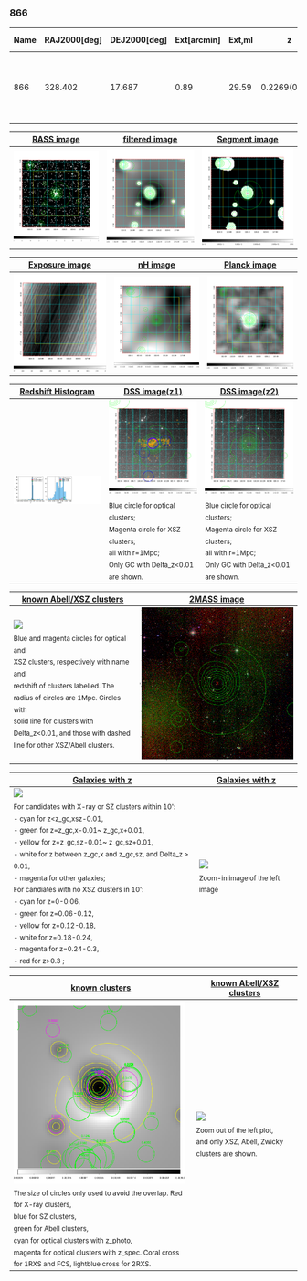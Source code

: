 <div STYLE="page-break-after: always;"></div>

### 866

|Name|RAJ2000[deg]|DEJ2000[deg] |Ext[arcmin]| Ext,ml | z | z_src| C|GC(XSZ,Delta_z<0.01)| GC(OPT,Delta_z<0.01)|GC| R_sig[arcmin] | R500[arcmin] | R500[Mpc]| CRsig[c/s] | CR500[c/s] |L500[1E44 erg/s]|F500[1E-12 erg/s/cm^2]| M500[1E14 Msun]|Tx[keV]|Cnt_sig|Beta|Rc[arcmin]|Comment|Alias|
|---|---|---|---|---|---|------|---|--------|---------|----------|---|---|---|---|---|---|---|---|---|---|---|---|---|---|
|866| 328.402| 17.687| 0.89| 29.59| 0.2269(0.005)| z1, z_xsz| B| MCXC, PSZ2, Tar, XB| A, N, RM, W| A, C, F20, MCXC, N, PSZ2, Tar, W, XB| 6.850| 6.680| 1.458| 0.441(0.056)| 0.439(0.056)| 12.529(0.459)| 8.212(0.301)| 11.06(0.18)| 10.16(0.11)| 114.6| 0.881(-0.107+0.083)| 2.647(-0.520+0.393)| -| k024|

|[RASS image](../image/866/866_img.pdf)|[filtered image](../image/866/866_fil.pdf)|[Segment image](../image/866/866_seg.pdf)|
|-------------------|--------------------|-------------------|
| <img src="../image/866/866_img.png" width="300">  | <img src="../image/866/866_fil.png" width="300">   | <img src="../image/866/866_seg.png" width="300">  |

|[Exposure image](../image/866/866_mex.pdf)| [nH image](../image/866/866_nh.pdf)| [Planck image](../image/866/866_p.pdf)|
|-------------------|--------------------|-------------------|
|<img src="../image/866/866_mex.png" width="300">   | <img src="../image/866/866_nh.png" width="300">    | <img src="../image/866/866_p.png" width="300"> |

|[Redshift Histogram](../image/866/866_zg.pdf) | [DSS image(z1)](../image/866/866_dss_z1.pdf)      |  [DSS image(z2)](../image/866/866_dss_z2.pdf)    |
|-------------------|--------------------|-------------------|
|<img src="../image/866/866_zg.png" width="300"> |<img src="../image/866/866_dss_z1.png" width="300"> <sub><br>Blue circle for optical clusters; <br>Magenta circle for XSZ clusters; <br>all with r=1Mpc; <br>Only GC with Delta_z<0.01 are shown. </sub>| <img src="../image/866/866_dss_z2.png" width="300"><sub><br>Blue circle for optical clusters; <br>Magenta circle for XSZ clusters; <br>all with r=1Mpc; <br>Only GC with Delta_z<0.01 are shown. </sub> |

|[known Abell/XSZ clusters](../image/866/866_m.pdf) | [2MASS image](../image/866/866_2mass.pdf)      |
|-------------------|-------------------|
|<img src=../image/866/866_m.png width="300"> <br><sub>Blue and magenta circles for optical and <br>XSZ clusters, respectively with name and <br>redshift of clusters labelled. The <br>radius of circles are 1Mpc. Circles with <br>solid line for clusters with <br>Delta_z<0.01, and those with dashed <br>line for other XSZ/Abell clusters.        </sub>|<img src="../image/866/866_2mass.png" width="300">  |

|[Galaxies with z](../image/866/866_opt_ned.pdf) |[Galaxies with z](../image/866/866_opt_ned_zoom.pdf) |
|-------------------|-------------------|
| <img src=../image/866/866_opt_ned.png width="300"> <br><sub> For candidates with X-ray or SZ clusters within 10': <br> - cyan for z<z_gc,xsz-0.01, <br> - green for z=z_gc,x-0.01~ z_gc,x+0.01, <br> - yellow for z=z_gc,sz-0.01~ z_gc,sz+0.01, <br> - white for z between z_gc,x and z_gc,sz, and Delta_z > 0.01, <br> - magenta for other galaxies; <br>For candiates with no XSZ clusters in 10': <br> - cyan for z=0-0.06, <br> - green for z=0.06-0.12, <br> - yellow for z=0.12-0.18, <br> - white for z=0.18-0.24, <br> - magenta for z=0.24-0.3, <br> - red for z>0.3 ;  </sub>|<img src=../image/866/866_opt_ned_zoom.png width="300">  <br><sub> Zoom-in image of the left image</sub>|

|[known clusters](../image/866/866_gc.pdf) |[known Abell/XSZ clusters](../image/866/866_gc_large.pdf) |
|-------------------|-------------------|
| <img src=../image/866/866_gc.png width="300"> <br><sub> The size of circles only used to avoid the overlap. Red for X-ray clusters, <br> blue for SZ clusters, <br> green for Abell clusters, <br> cyan for optical clusters with z_photo, <br> magenta for optical clusters with z_spec. Coral cross for 1RXS and FCS, lightblue cross for 2RXS. </sub>|<img src=../image/866/866_gc_large.png width="300"> <br><sub> Zoom out of the left plot, <br> and only XSZ, Abell, Zwicky clusters are shown. </sub> |



